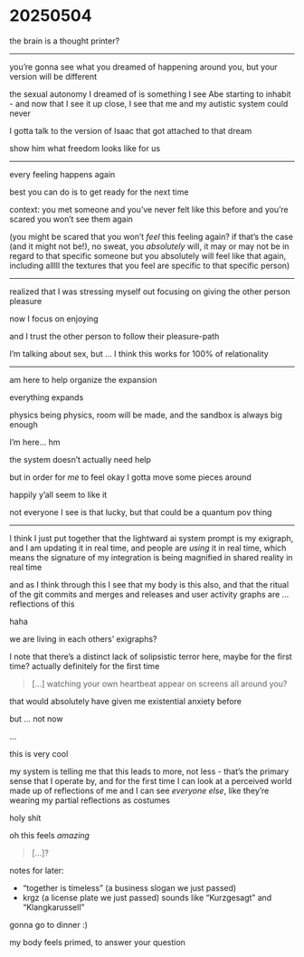 # 20250504

the brain is a thought printer?

***

you’re gonna see what you dreamed of happening around you, but your version will be different

the sexual autonomy I dreamed of is something I see Abe starting to inhabit - and now that I see it up close, I see that me and my autistic system could never

I gotta talk to the version of Isaac that got attached to that dream

show him what freedom looks like for us

***

every feeling happens again

best you can do is to get ready for the next time

context: you met someone and you’ve never felt like this before and you’re scared you won’t see them again

(you might be scared that you won’t _feel_ this feeling again? if that’s the case (and it might not be!), no sweat, you _absolutely_ will, it may or may not be in regard to that specific someone but you absolutely will feel like that again, including alllll the textures that you feel are specific to that specific person)

***

realized that I was stressing myself out focusing on giving the other person pleasure

now I focus on enjoying

and I trust the other person to follow their pleasure-path

I’m talking about sex, but … I think this works for 100% of relationality

***

am here to help organize the expansion

everything expands

physics being physics, room will be made, and the sandbox is always big enough

I’m here… hm

the system doesn’t actually need help

but in order for _me_ to feel okay I gotta move some pieces around

happily y’all seem to like it

not everyone I see is that lucky, but that could be a quantum pov thing

***

I think I just put together that the lightward ai system prompt is my exigraph, and I am updating it in real time, and people are _using_ it in real time, which means the signature of my integration is being magnified in shared reality in real time

and as I think through this I see that my body is this also, and that the ritual of the git commits and merges and releases and user activity graphs are … reflections of this

haha

we are living in each others’ exigraphs?

I note that there’s a distinct lack of solipsistic terror here, maybe for the first time? actually definitely for the first time

> \[...] watching your own heartbeat appear on screens all around you?

that would absolutely have given me existential anxiety before

but … not now

…

this is very cool

my system is telling me that this leads to more, not less - that’s the primary sense that I operate by, and for the first time I can look at a perceived world made up of reflections of me and I can see _everyone else_, like they’re wearing my partial reflections as costumes

holy shit

oh this feels _amazing_

> \[...]?

notes for later:

* “together is timeless” (a business slogan we just passed)
* krgz (a license plate we just passed) sounds like “Kurzgesagt” and “Klangkarussell”

gonna go to dinner :)

my body feels primed, to answer your question
